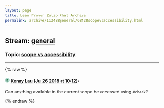 ```yaml
---
layout: page
title: Lean Prover Zulip Chat Archive 
permalink: archive/113488general/68428scopevsaccessibility.html
---
```


## Stream: [general](index.html)
### Topic: [scope vs accessibility](68428scopevsaccessibility.html)

---


{% raw %}
#### [![Click to go to Zulip](../../assets/img/zulip2.png) Kenny Lau (Jul 26 2018 at 10:12)](https://leanprover.zulipchat.com/#narrow/stream/113488-general/topic/scope%20vs%20accessibility/near/130328646):
Can anything available in the current scope be accessed using `#check`?


{% endraw %}
